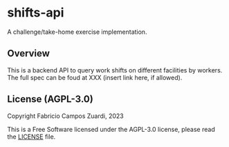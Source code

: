 # shifts-api

A challenge/take-home exercise implementation.

## Overview

This is a backend API to query work shifts on different facilities by workers.
The full spec can be foud at XXX (insert link here, if allowed).

## License (AGPL-3.0)

Copyright Fabricio Campos Zuardi, 2023

This is a Free Software licensed under the AGPL-3.0 license, please read the [LICENSE](./LICENSE) file.


